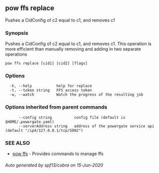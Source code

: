## pow ffs replace

Pushes a CidConfig of c2 equal to c1, and removes c1

### Synopsis

Pushes a CidConfig of c2 equal to c1, and removes c1. This operation is more efficient than manually removing and adding in two separate operations

```
pow ffs replace [cid1] [cid2] [flags]
```

### Options

```
  -h, --help           help for replace
  -t, --token string   FFS access token
  -w, --watch          Watch the progress of the resulting job
```

### Options inherited from parent commands

```
      --config string          config file (default is $HOME/.powergate.yaml)
      --serverAddress string   address of the powergate service api (default "/ip4/127.0.0.1/tcp/5002")
```

### SEE ALSO

* [pow ffs](pow_ffs.md)	 - Provides commands to manage ffs

###### Auto generated by spf13/cobra on 15-Jun-2020
